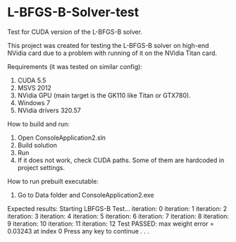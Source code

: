 L-BFGS-B-Solver-test
====================

Test for CUDA version of the L-BFGS-B solver.

This project was created for testing the L-BFGS-B solver on high-end NVidia card due to a problem with running of it on the NVidia Titan card.

Requirements (it was tested on similar config):
1) CUDA 5.5
2) MSVS 2012
3) NVidia GPU (main target is the GK110 like Titan or GTX780).
4) Windows 7
5) NVidia drivers 320.57

How to build and run:
1) Open ConsoleApplication2.sln
2) Build solution
3) Run
4) If it does not work, check CUDA paths. Some of them are hardcoded in project settings.

How to run prebuilt executable:
1) Go to Data folder and ConsoleApplication2.exe


Expected results:
Starting LBFGS-B Test...
iteration: 0
iteration: 1
iteration: 2
iteration: 3
iteration: 4
iteration: 5
iteration: 6
iteration: 7
iteration: 8
iteration: 9
iteration: 10
iteration: 11
iteration: 12
Test PASSED: max weight error = 0.03243 at index 0
Press any key to continue . . .
